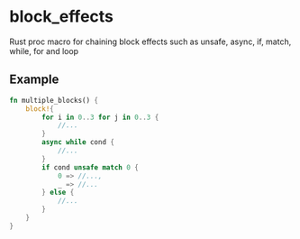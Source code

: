 # block_effects
Rust proc macro for chaining block effects such as unsafe, async, if, match, while, for and loop

## Example

``` rust
fn multiple_blocks() {
    block!{ 
        for i in 0..3 for j in 0..3 {
            //...
        }
        async while cond {
            //...
        }
        if cond unsafe match 0 {
            0 => //...,
            _ => //...
        } else {
            //...
        }
    }
}
```
